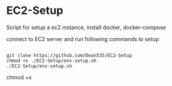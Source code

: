 # EC2-Setup
Script for setup a ec2 instance, install docker, docker-compose

connect to EC2 server and run following commands to setup

```shell script

git clone https://github.com/Dean535/EC2-Setup
chmod +x ./EC2-Setup/env-setup.sh
./EC2-Setup/env-setup.sh

```

chmod +x 